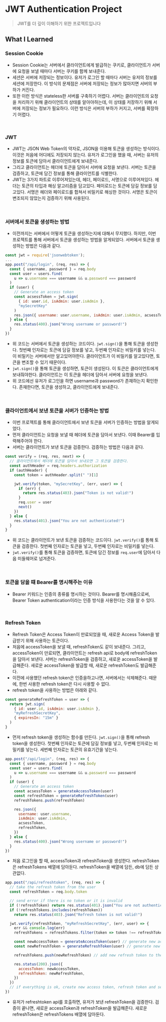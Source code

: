 # JWT Authentication Project

> JWT를 더 깊이 이해하기 위한 프로젝트입니다

## What I Learned

### Session Cookie

- Session Cookie는 서버에서 클라이언트에게 발급하는 쿠키로, 클라이언트가 서버에 요청을 보낼 때마다 서버는 쿠키를 함께 보내준다.
- 세션은 서버에 저장되는 정보이다. 유저가 로그인 할 때마다 서버는 유저의 정보를 세션에 저장한다. 이 방식의 문제점은 서버에 저장되는 정보가 많아지면 서버의 부하가 커진다.
- 또한 이런 방식은 stateless한 서버를 구축하기 어렵다. 서버는 클라이언트의 요청을 처리하기 위해 클라이언트의 상태를 알아야하는데, 이 상태를 저장하기 위해 서버에 저장되는 정보가 필요하다. 이런 방식은 서버의 부하가 커지고, 서버를 확장하기 어렵다.

<br>

### JWT

- JWT는 JSON Web Token의 약자로, JSON을 이용해 토큰을 생성하는 방식이다. 이것은 처음에 어디에도 저장되지 않는다. 유저가 로그인을 했을 때, 서버는 유저의 정보를 토큰에 담아서 클라이언트에게 보내준다.
- 그리고 클라이언트는 헤더에 토큰을 담아서 서버에 요청을 보낸다. 서버는 토큰을 검증하고, 토큰에 담긴 정보를 통해 클라이언트를 식별한다.
- JWT는 3가지 파트로 이루어져있는데, 헤더, 페이로드, 서명으로 이루어져있다. 헤더는 토큰의 타입과 해싱 알고리즘을 담고있다. 페이로드는 토큰에 담길 정보를 담고있다. 서명은 헤더와 페이로드를 합쳐서 비밀키로 해싱한 것이다. 서명은 토큰이 변조되지 않았는지 검증하기 위해 사용된다.

<br>

### 서버에서 토큰을 생성하는 방법

- 이전까지는 서버에서 어떻게 토큰을 생성하는지에 대해서 무지했다. 하지만, 이번 프로젝트를 통해 서버에서 토큰을 생성하는 방법을 알게되었다. 서버에서 토큰을 생성하는 방법은 다음과 같다.

```js
const jwt = require('jsonwebtoken');
...
app.post("/api/login", (req, res) => {
  const { username, password } = req.body
  const user = users.find(
    u => u.username === username && u.password === password
  )
  if (user) {
    // Generate an access token
    const acsessToken = jwt.sign(
      { id: user.id, isAdmin: user.isAdmin },
      "mySecretKey"
    )
    res.json({ username: user.username, isAdmin: user.isAdmin, acsessToken })
  } else {
    res.status(400).json("Wrong username or password!")
  }
})
```

- 위 코드는 서버에서 토큰을 생성하는 코드이다. `jwt.sign()`을 통해 토큰을 생성한다. 첫번째 인자로는 토큰에 담길 정보를 넣고, 두번째 인자로는 비밀키를 넣는다. 이 비밀키는 서버에서만 알고있어야한다. 클라이언트가 이 비밀키를 알고있다면, 토큰을 변조할 수 있기 때문이다.
- `jwt.sign()`을 통해 토큰을 생성하면, 토큰이 생성된다. 이 토큰은 클라이언트에게 보내줘야한다. 클라이언트는 이 토큰을 헤더에 담아서 서버에 요청을 보낸다.
- 위 코드에선 유저가 로그인을 하면 username과 password가 존재하는지 확인한다. 존재한다면, 토큰을 생성하고, 클라이언트에게 보내준다.

<br>

### 클라이언트에서 보낸 토큰을 서버가 인증하는 방법

- 이번 프로젝트를 통해 클라이언트에서 보낸 토큰을 서버가 인증하는 방법을 알게되었다.
- 먼저 클라이언트는 요청을 보낼 때 헤더에 토큰을 담아서 보낸다. 이때 Bearer를 입력해주어야 한다.
- 서버는 클라이언트가 보낸 토큰을 검증한다. 검증하는 방법은 다음과 같다.

```js
const verify = (req, res, next) => {
  // 클라이언트에서 헤더에 토큰을 담아서 보내오면 그 토큰을 검증한다.
  const authHeader = req.headers.authorization
  if (authHeader) {
    const token = authHeader.split(" ")[1]

    jwt.verify(token, "mySecretKey", (err, user) => {
      if (err) {
        return res.status(403).json("Token is not valid!")
      }
      req.user = user
      next()
    })
  } else {
    res.status(401).json("You are not authenticated!")
  }
}
```

- 위 코드는 클라이언트가 보낸 토큰을 검증하는 코드이다. `jwt.verify()`를 통해 토큰을 검증한다. 첫번째 인자로는 토큰을 넣고, 두번째 인자로는 비밀키를 넣는다.
- `jwt.verify()`를 통해 토큰을 검증하면, 토큰에 담긴 정보를 `req.user`에 담아서 다음 미들웨어로 넘겨준다.

<br>

### 토큰을 담을 떄 Bearer를 명시해주는 이유

- Bearer 키워드는 인증의 종류를 명시하는 것이다. Bearer를 명시해줌으로써, Bearer Token authentication이라는 인증 방식을 사용한다는 것을 알 수 있다.

<br>

### Refresh Token

- Refresh Token은 Access Token이 만료되었을 때, 새로운 Access Token을 발급받기 위해 사용하는 토큰이다.
- 처음에 accessToken을 보낼 때, refreshToken도 같이 보내준다. 그리고, accessToken이 만료되면, 클라이언트는 refresh api로 body에 refreshToken을 담아서 보낸다. 서버는 refreshToken을 검증하고, 새로운 accessToken을 발급해준다. 새로운 accessToken을 발급할 때, 새로운 refreshToken도 발급해준다.
- 이전에 사용했던 refresh token은 인증을하고나면, 서버에서는 삭제해준다. 때문에, 한번 사용한 refresh token은 다시 사용할 수 없다.
- refresh token을 사용하는 방법은 아래와 같다.

```js
const generateRefreshToken = user => {
  return jwt.sign(
    { id: user.id, isAdmin: user.isAdmin },
    "myRefreshSecretKey",
    { expiresIn: "15m" }
  )
}
```

- 먼저 refresh token을 생성하는 함수를 만든다. `jwt.sign()`을 통해 refresh token을 생성한다. 첫번째 인자로는 토큰에 담길 정보를 넣고, 두번째 인자로는 비밀키를 넣는다. 세번째 인자로는 토큰의 유효기간을 넣는다.

```js
app.post("/api/login", (req, res) => {
  const { username, password } = req.body
  const user = users.find(
    u => u.username === username && u.password === password
  )
  if (user) {
    // Generate an access token
    const acsessToken = generateAccessToken(user)
    const refreshToken = generateRefreshToken(user)
    refreshTokens.push(refreshToken)

    res.json({
      username: user.username,
      isAdmin: user.isAdmin,
      acsessToken,
      refreshToken,
    })
  } else {
    res.status(400).json("Wrong username or password!")
  }
})
```

- 처음 로그인을 할 때, accessToken과 refreshToken을 생성한다. refreshToken은 refreshTokens 배열에 담아둔다. refreshToken을 배열에 담든, db에 담든 상관없다.

```js
app.post("/api/refreshtoken", (req, res) => {
  // take the refresh token from the user
  const refreshToken = req.body.token

  // send error if there is no token or it is invalid
  if (!refreshToken) return res.status(401).json("You are not authenticated!")
  if (!refreshTokens.includes(refreshToken))
    return res.status(403).json("Refresh token is not valid!")

  jwt.verify(refreshToken, "myRefreshSecretKey", (err, user) => {
    err && console.log(err)
    refreshTokens = refreshTokens.filter(token => token !== refreshToken) // remove the token from the array

    const newAccessToken = generateAccessToken(user) // generate new access token
    const newRefreshToken = generateRefreshToken(user) // generate new refresh token

    refreshTokens.push(newRefreshToken) // add new refresh token to the array

    res.status(200).json({
      accessToken: newAccessToken,
      refreshToken: newRefreshToken,
    })
  })
  // if everything is ok, create new access token, refresh token and send to the user
})
```

- 유저가 refreshtoken api를 호출하면, 유저가 보낸 refreshToken을 검증한다. 검증이 끝나면, 새로운 accessToken과 refreshToken을 발급해준다. 새로운 refreshToken은 refreshTokens 배열에 담아둔다.
